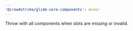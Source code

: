 ```yaml
---
'@crowdstrike/glide-core-components': minor
---
```


Throw with all components when slots are missing or invalid.
